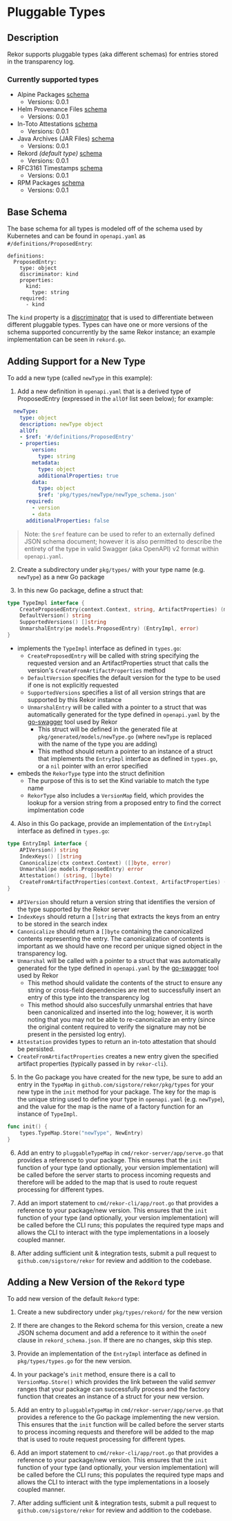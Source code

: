 # Pluggable Types

## Description

Rekor supports pluggable types (aka different schemas) for entries stored in the transparency log.

### Currently supported types

- Alpine Packages [schema](alpine/alpine_schema.json)
  - Versions: 0.0.1
- Helm Provenance Files [schema](helm/helm_schema.json)
  - Versions: 0.0.1
- In-Toto Attestations [schema](intoto/intoto_schema.json)
  - Versions: 0.0.1
- Java Archives (JAR Files) [schema](jar/jar_schema.json)
  - Versions: 0.0.1
- Rekord *(default type)* [schema](rekord/rekord_schema.json)
  - Versions: 0.0.1
- RFC3161 Timestamps [schema](rfc3161/rfc3161_schema.json)
  - Versions: 0.0.1
- RPM Packages [schema](rpm/rpm_schema.json)
  - Versions: 0.0.1


## Base Schema

The base schema for all types is modeled off of the schema used by Kubernetes and can be found in `openapi.yaml` as `#/definitions/ProposedEntry`:

```
definitions:
  ProposedEntry:
    type: object
    discriminator: kind
    properties:
      kind:
        type: string
    required:
      - kind
```

The `kind` property is a [discriminator](https://github.com/OAI/OpenAPI-Specification/blob/master/versions/2.0.md#fixed-fields-13) that is used to differentiate between different pluggable types. Types can have one or more versions of the schema supported concurrently by the same Rekor instance; an example implementation can be seen in `rekord.go`.

## Adding Support for a New Type

To add a new type (called `newType` in this example):
1. Add a new definition in `openapi.yaml` that is a derived type of ProposedEntry (expressed in the `allOf` list seen below); for example:

```yaml
  newType:
    type: object
    description: newType object
    allOf:
    - $ref: '#/definitions/ProposedEntry'
    - properties:
        version:
          type: string
        metadata:
          type: object
          additionalProperties: true
        data:
          type: object
          $ref: 'pkg/types/newType/newType_schema.json'
      required:
        - version
        - data
      additionalProperties: false
```

> Note: the `$ref` feature can be used to refer to an externally defined JSON schema document; however it is also permitted to describe the entirety of the type in valid Swagger (aka OpenAPI) v2 format within `openapi.yaml`.

2. Create a subdirectory under `pkg/types/` with your type name (e.g. `newType`) as a new Go package

3. In this new Go package, define a struct that:
```go
type TypeImpl interface {
	CreateProposedEntry(context.Context, string, ArtifactProperties) (models.ProposedEntry, error)
	DefaultVersion() string
	SupportedVersions() []string
	UnmarshalEntry(pe models.ProposedEntry) (EntryImpl, error)
}
```
  - implements the `TypeImpl` interface as defined in `types.go`:
    - `CreateProposedEntry` will be called with string specifying the requested version and an ArtifactProperties struct that calls the version's `CreateFromArtifactProperties` method
    - `DefaultVersion` specifies the default version for the type to be used if one is not explicitly requested
    - `SupportedVersions` specifies a list of all version strings that are supported by this Rekor instance
    - `UnmarshalEntry` will be called with a pointer to a struct that was automatically generated for the type defined in `openapi.yaml` by the [go-swagger](http://github.com/go-swagger/go-swagger) tool used by Rekor
      - This struct will be defined in the generated file at `pkg/generated/models/newType.go` (where `newType` is replaced with the name of the type you are adding)
      - This method should return a pointer to an instance of a struct that implements the `EntryImpl` interface as defined in `types.go`, or a `nil` pointer with an error specified
  - embeds the `RekorType` type into the struct definition 
    - The purpose of this is to set the Kind variable to match the type name
    - `RekorType` also includes a `VersionMap` field, which provides the lookup for a version string from a proposed entry to find the correct implmentation code

4. Also in this Go package, provide an implementation of the `EntryImpl` interface as defined in `types.go`:
```go
type EntryImpl interface {
	APIVersion() string
	IndexKeys() []string
	Canonicalize(ctx context.Context) ([]byte, error)
	Unmarshal(pe models.ProposedEntry) error
	Attestation() (string, []byte)
	CreateFromArtifactProperties(context.Context, ArtifactProperties) (models.ProposedEntry, error)
}
```

  - `APIVersion` should return a version string that identifies the version of the type supported by the Rekor server
  - `IndexKeys` should return a `[]string` that extracts the keys from an entry to be stored in the search index
  - `Canonicalize` should return a `[]byte` containing the canonicalized contents representing the entry. The canonicalization of contents is important as we should have one record per unique signed object in the transparency log.
  - `Unmarshal` will be called with a pointer to a struct that was automatically generated for the type defined in `openapi.yaml` by the [go-swagger](http://github.com/go-swagger/go-swagger) tool used by Rekor
    - This method should validate the contents of the struct to ensure any string or cross-field dependencies are met to successfully insert an entry of this type into the transparency log
    - This method should also succesfully unmarshal entries that have been canonicalized and inserted into the log; however, it is worth noting that you may not be able to re-canonicalize an entry (since the original content required to verify the signature may not be present in the persisted log entry).
  - `Attestation` provides types to return an in-toto attestation that should be persisted.
  - `CreateFromArtifactProperties` creates a new entry given the specified artifact properties (typically passed in by `rekor-cli`).

5. In the Go package you have created for the new type, be sure to add an entry in the `TypeMap` in `github.com/sigstore/rekor/pkg/types` for your new type in the `init` method for your package. The key for the map is the unique string used to define your type in `openapi.yaml` (e.g. `newType`), and the value for the map is the name of a factory function for an instance of `TypeImpl`.

```go
func init() {
	types.TypeMap.Store("newType", NewEntry)
}
```

6. Add an entry to `pluggableTypeMap` in `cmd/rekor-server/app/serve.go` that provides a reference to your package. This ensures that the `init` function of your type (and optionally, your version implementation) will be called before the server starts to process incoming requests and therefore will be added to the map that is used to route request processing for different types.

7. Add an import statement to `cmd/rekor-cli/app/root.go` that provides a reference to your package/new version. This ensures that the `init` function of your type (and optionally, your version implementation) will be called before the CLI runs; this populates the required type maps and allows the CLI to interact with the type implementations in a loosely coupled manner.

8. After adding sufficient unit & integration tests, submit a pull request to `github.com/sigstore/rekor` for review and addition to the codebase.

## Adding a New Version of the `Rekord` type

To add new version of the default `Rekord` type:

1. Create a new subdirectory under `pkg/types/rekord/` for the new version

2. If there are changes to the Rekord schema for this version, create a new JSON schema document and add a reference to it within the `oneOf` clause in `rekord_schema.json`. If there are no changes, skip this step.

3. Provide an implementation of the `EntryImpl` interface as defined in `pkg/types/types.go` for the new version.

4. In your package's `init` method, ensure there is a call to `VersionMap.Store()` which provides the link between the valid *semver* ranges that your package can successfully process and the factory function that creates an instance of a struct for your new version.

5. Add an entry to `pluggableTypeMap` in `cmd/rekor-server/app/serve.go` that provides a reference to the Go package implementing the new version. This ensures that the `init` function will be called before the server starts to process incoming requests and therefore will be added to the map that is used to route request processing for different types.

6. Add an import statement to `cmd/rekor-cli/app/root.go` that provides a reference to your package/new version. This ensures that the `init` function of your type (and optionally, your version implementation) will be called before the CLI runs; this populates the required type maps and allows the CLI to interact with the type implementations in a loosely coupled manner.

7. After adding sufficient unit & integration tests, submit a pull request to `github.com/sigstore/rekor` for review and addition to the codebase.
